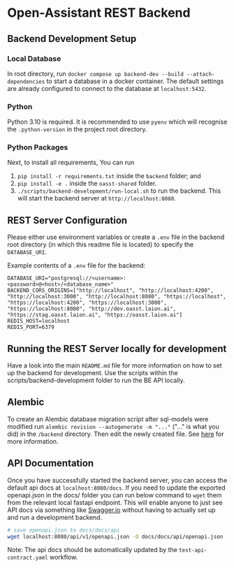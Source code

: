 # Open-Assistant REST Backend

## Backend Development Setup

### Local Database
In root directory, run
`docker compose up backend-dev --build --attach-dependencies` to start a
database in a docker container. The default settings are already configured to connect to the database
at `localhost:5432`.

### Python
Python 3.10 is required. It is recommended to use `pyenv` which will recognise
the `.python-version` in the project root directory.

### Python Packages
Next, to install all requirements, You can run
1. `pip install -r requirements.txt` inside the `backend` folder; and
2. `pip install -e .` inside the `oasst-shared` folder. 
3. `./scripts/backend-development/run-local.sh` to run the backend. This will start the
backend server at `http://localhost:8080`.

## REST Server Configuration

Please either use environment variables or create a `.env` file in the backend
root directory (in which this readme file is located) to specify the
`DATABASE_URI`.

Example contents of a `.env` file for the backend:

```
DATABASE_URI="postgresql://<username>:<password>@<host>/<database_name>"
BACKEND_CORS_ORIGINS=["http://localhost", "http://localhost:4200", "http://localhost:3000", "http://localhost:8080", "https://localhost", "https://localhost:4200", "https://localhost:3000", "https://localhost:8080", "http://dev.oasst.laion.ai", "https://stag.oasst.laion.ai", "https://oasst.laion.ai"]
REDIS_HOST=localhost
REDIS_PORT=6379
```

## Running the REST Server locally for development

Have a look into the main `README.md` file for more information on how to set up
the backend for development. Use the scripts within the
scripts/backend-development folder to run the BE API locally.

## Alembic

To create an Alembic database migration script after sql-models were modified
run `alembic revision --autogenerate -m "..."` ("..." is what you did) in the
`/backend` directory. Then edit the newly created file. See
[here](https://alembic.sqlalchemy.org/en/latest/tutorial.html) for more
information.

## API Documentation

Once you have successfully started the backend server, you can access the
default api docs at `localhost:8080/docs`. If you need to update the exported
openapi.json in the docs/ folder you can run below command to `wget` them from
the relevant local fastapi endpoint. This will enable anyone to just see API
docs via something like
[Swagger.io](https://editor.swagger.io/?url=https://raw.githubusercontent.com/LAION-AI/Open-Assistant/main/docs/docs/api/openapi.json)
without having to actually set up and run a development backend.

```bash
# save openapi.json to docs/docs/api
wget localhost:8080/api/v1/openapi.json -O docs/docs/api/openapi.json
```

Note: The api docs should be automatically updated by the
`test-api-contract.yaml` workflow.
